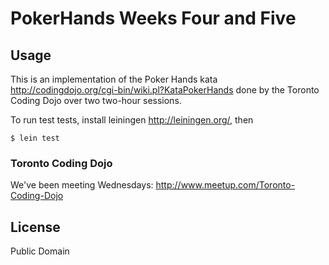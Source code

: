 # PokerHands Weeks Four and Five

## Usage

This is an implementation of the Poker Hands kata http://codingdojo.org/cgi-bin/wiki.pl?KataPokerHands 
done by the Toronto Coding Dojo over two two-hour sessions.

To run test tests, install leiningen http://leiningen.org/, then   

    $ lein test

### Toronto Coding Dojo

We've been meeting Wednesdays: http://www.meetup.com/Toronto-Coding-Dojo

## License

Public Domain

